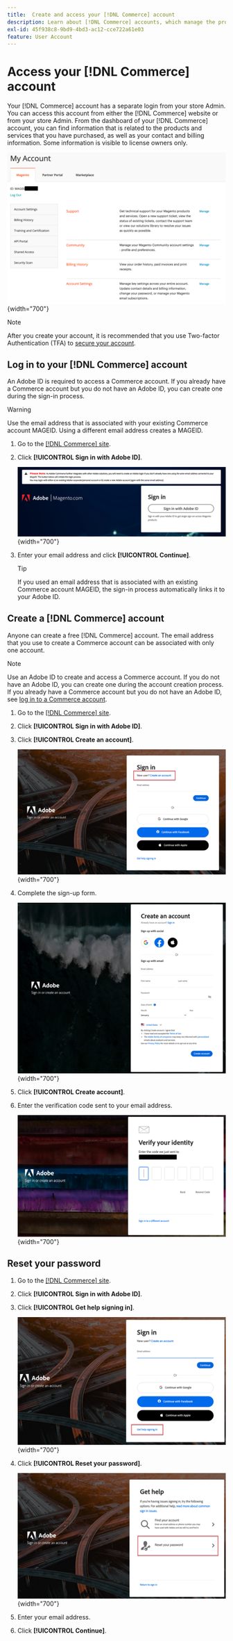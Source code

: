 ```yaml
---
title:  Create and access your [!DNL Commerce] account
description: Learn about [!DNL Commerce] accounts, which manage the products and services that you have purchased.
exl-id: 45f938c8-9bd9-4bd3-ac12-cce722a61e03
feature: User Account
---
```


# Access your [!DNL Commerce] account

Your [!DNL Commerce] account has a separate login from your store Admin. You can access this account from either the [!DNL Commerce] website or from your store Admin. From the dashboard of your [!DNL Commerce] account, you can find information that is related to the products and services that you have purchased, as well as your contact and billing information. Some information is visible to license owners only.

![Your [!DNL Commerce] account](./assets/home-acct.png){width="700"}

>[!NOTE]
>
>After you create your account, it is recommended that you use Two-factor Authentication (TFA) to [secure your account](commerce-account-secure.md).

## Log in to your [!DNL Commerce] account

An Adobe ID is required to access a Commerce account. If you already have a Commerce account but you do not have an Adobe ID, you can create one during the sign-in process. 

>[!WARNING]
>
>Use the email address that is associated with your existing Commerce account MAGEID. Using a different email address creates a MAGEID.

1. Go to the [[!DNL Commerce] site](https://account.magento.com/customer/account/login/).

1. Click **[!UICONTROL Sign in with Adobe ID]**.

   ![Sign in with Adobe log in screen](./assets/sign-in-with-adobe.png){width="700"}

1. Enter your email address and click **[!UICONTROL Continue]**.

   >[!TIP]
   >
   >If you used an email address that is associated with an existing Commerce account MAGEID, the sign-in process automatically links it to your Adobe ID.

## Create a [!DNL Commerce] account

Anyone can create a free [!DNL Commerce] account. The email address that you use to create a Commerce account can be associated with only one account.

>[!NOTE]
>
>Use an Adobe ID to create and access a Commerce account. If you do not have an Adobe ID, you can create one during the account creation process. If you already have a Commerce account but you do not have an Adobe ID, see [log in to a Commerce account](#log-in-to-your-dnl-commerce-account).

1. Go to the [[!DNL Commerce] site](https://account.magento.com/customer/account/login/).

1. Click **[!UICONTROL Sign in with Adobe ID]**.

1. Click **[!UICONTROL Create an account]**.

   ![Create an account link](./assets/account-create-link.png){width="700"}

1. Complete the sign-up form.

   ![Account information](./assets/account-create.png){width="700"}

1. Click **[!UICONTROL Create account]**.

1. Enter the verification code sent to your email address.

   ![Enter verification code](./assets/verification-code.png){width="700"}

## Reset your password

1. Go to the [[!DNL Commerce] site](https://account.magento.com/customer/account/login/).

1. Click **[!UICONTROL Sign in with Adobe ID]**.

1. Click **[!UICONTROL Get help signing in]**.

   ![Get help signing in](./assets/sign-in-get-help.png){width="700"}

1. Click **[!UICONTROL Reset your password]**.

   ![Change your password](./assets/change-password.png){width="700"}

1. Enter your email address.

1. Click **[!UICONTROL Continue]**.
